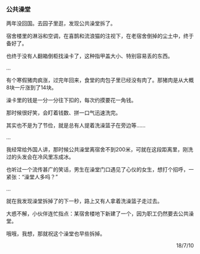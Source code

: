 ### 公共澡堂

两年没回国。去园子里逛，发现公共澡堂拆了。

宿舍楼里的淋浴和空调，在喜鹊和流浪猫的注视下，在老宿舍倒掉的尘土中，终于备好了。

也终于没有人翻箱倒柜找澡卡了，这种指甲盖大小、特别容易丢的东西。

...

有个寒假猪肉疯涨，过完年回来，食堂的肉包子里已经没有肉了。那猪肉是从大概8块一斤涨到了14块。

澡卡里的钱是一分一分往下扣的，每次约摸要花一角钱。

那时候很好笑，会盯着钱数、拼一口气迅速洗完。

其实也不是为了节俭，就是总有人提着洗澡篮子在旁边等……

...

我经常给外国人讲，那时候公共澡堂离宿舍不到200米，可就在这段距离里，刚洗过的头发会在冷风里冻成冰。

也听过一个流传甚广的笑话，男生在澡堂门口遇见了心仪的女生，想打个招呼，一紧张：“澡堂人多吗？”

...

就在我发现澡堂拆掉了的下一秒，路上又有人拿着洗澡篮子走过去。

大惑不解，小伙伴连忙指点：某宿舍楼地下新建了一个，因为职工仍然要去公共澡堂。

哦哦，我想，那就祝这个澡堂也早些拆掉。

<p align="right">18/7/10</p>